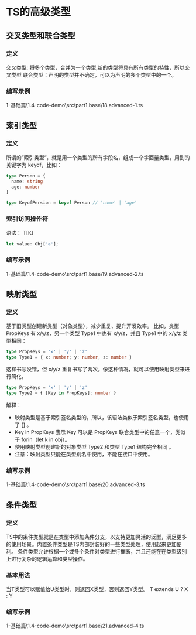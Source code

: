 # TS的高级类型

## 交叉类型和联合类型
### 定义
交叉类型: 将多个类型，合并为一个类型,新的类型将具有所有类型的特性，所以交叉类型
联合类型：声明的类型并不确定，可以为声明的多个类型中的一个。

### 编写示例
1-基础篇\1.4-code-demo\src\part1.base\18.advanced-1.ts


## 索引类型
### 定义
所谓的”索引类型“，就是用一个类型的所有字段名，组成一个字面量类型，用到的关键字为 keyof，比如：
```typescript
type Person = {
  name: string
  age: number
}

type KeyofPersion = keyof Person // 'name' | 'age'
```
### 索引访问操作符
语法： T[K]
```typescript
let value: Obj['a'];
```

### 编写示例
1-基础篇\1.4-code-demo\src\part1.base\19.advanced-2.ts


## 映射类型
### 定义
基于旧类型创建新类型（对象类型），减少重复、提升开发效率。
比如，类型 PropKeys 有 x/y/z，另一个类型 Type1 中也有 x/y/z，并且 Type1 中的 x/y/z 类型相同：
```typescript
type PropKeys = 'x' | 'y' | 'z'
type Type1 = { x: number; y: number, z: number }
```
这样书写没错，但 x/y/z 重复书写了两次。像这种情况，就可以使用映射类型来进行简化。
```typescript
type PropKeys = 'x' | 'y' | 'z'
type Type2 = { [Key in PropKeys]: number }
```
解释：
- 映射类型是基于索引签名类型的，所以，该语法类似于索引签名类型，也使用了 [] 。
- Key in PropKeys 表示 Key 可以是 PropKeys 联合类型中的任意一个，类似于 forin（let k in obj）。
- 使用映射类型创建新的对象类型 Type2 和类型 Type1 结构完全相同 。
- 注意：映射类型只能在类型别名中使用，不能在接口中使用。

### 编写示例
1-基础篇\1.4-code-demo\src\part1.base\20.advanced-3.ts


## 条件类型
### 定义
TS中的条件类型就是在类型中添加条件分支，以支持更加灵活的泛型，满足更多的使用场景。内置条件类型是TS内部封装好的一些类型处理，使用起来更加便利。
条件类型允许根据一个或多个条件对类型进行推断，并且还能在在类型级别上进行复杂的逻辑运算和类型操作。

### 基本用法
当T类型可以赋值给U类型时，则返回X类型，否则返回Y类型。
T extends U ? X : Y


### 编写示例
1-基础篇\1.4-code-demo\src\part1.base\21.advanced-4.ts
